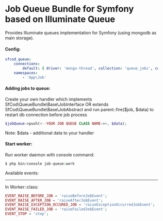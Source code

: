 Job Queue Bundle for Symfony based on Illuminate Queue
======================================================

Provides Illuminate queues implementation for Symfony (using mongodb as main storage).

#### Config:
```yaml
sfcod_queue:
    connections:
        default: { driver: 'mongo-thread', collection: 'queue_jobs', connectionName: 'default', queue: 'default', expire: 60, limit: 2 }
    namespaces:
        - 'App\Job'        
```

#### Adding jobs to queue:

Create your own handler which implements SfCod\QueueBundle\Base\JobInterface
OR extends SfCod\QueueBundle\Base\JobAbstract
and run parent::fire($job, $data) to restart db connection before job process 

```php
$jobQueue->push(<--YOUR JOB QUEUE CLASS NAME->>, $data);
```

Note: $data - additional data to your handler

#### Start worker:

Run worker daemon with console command: 
```php
$ php bin/console job-queue:work
```

Available events:
_________________

In Worker::class:
```php
EVENT_RAISE_BEFORE_JOB = 'raiseBeforeJobEvent';
EVENT_RAISE_AFTER_JOB = 'raiseAfterJobEvent';
EVENT_RAISE_EXCEPTION_OCCURED_JOB = 'raiseExceptionOccurredJobEvent';
EVENT_RAISE_FAILED_JOB = 'raiseFailedJobEvent';
EVENT_STOP = 'stop';
```